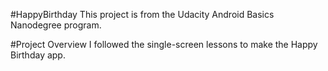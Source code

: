 #HappyBirthday
This project is from the Udacity Android Basics Nanodegree program.

#Project Overview
I followed the single-screen lessons to make the Happy Birthday app.
